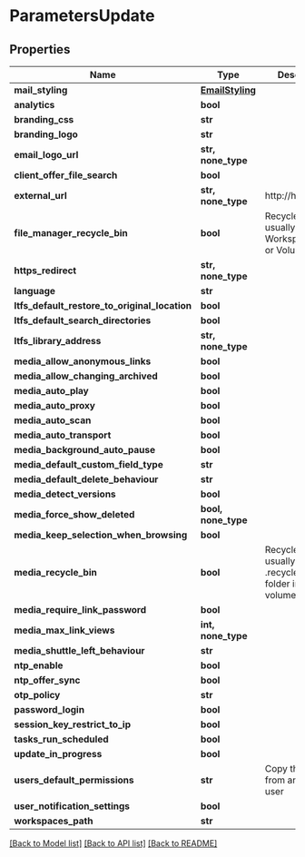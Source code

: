 # ParametersUpdate


## Properties

Name | Type | Description | Notes
------------ | ------------- | ------------- | -------------
**mail_styling** | [**EmailStyling**](EmailStyling.md) |  | 
**analytics** | **bool** |  | [optional] 
**branding_css** | **str** |  | [optional] 
**branding_logo** | **str** |  | [optional] 
**email_logo_url** | **str, none_type** |  | [optional] 
**client_offer_file_search** | **bool** |  | [optional] 
**external_url** | **str, none_type** | http://host/ | [optional] 
**file_manager_recycle_bin** | **bool** | Recycle bins are usually either in Workspace/Share or Volume folder | [optional] 
**https_redirect** | **str, none_type** |  | [optional] 
**language** | **str** |  | [optional] 
**ltfs_default_restore_to_original_location** | **bool** |  | [optional] 
**ltfs_default_search_directories** | **bool** |  | [optional] 
**ltfs_library_address** | **str, none_type** |  | [optional] 
**media_allow_anonymous_links** | **bool** |  | [optional] 
**media_allow_changing_archived** | **bool** |  | [optional] 
**media_auto_play** | **bool** |  | [optional] 
**media_auto_proxy** | **bool** |  | [optional] 
**media_auto_scan** | **bool** |  | [optional] 
**media_auto_transport** | **bool** |  | [optional] 
**media_background_auto_pause** | **bool** |  | [optional] 
**media_default_custom_field_type** | **str** |  | [optional] 
**media_default_delete_behaviour** | **str** |  | [optional] 
**media_detect_versions** | **bool** |  | [optional] 
**media_force_show_deleted** | **bool, none_type** |  | [optional] 
**media_keep_selection_when_browsing** | **bool** |  | [optional] 
**media_recycle_bin** | **bool** | Recycle bin is usually in the .recycle-bin folder in the volume root | [optional] 
**media_require_link_password** | **bool** |  | [optional] 
**media_max_link_views** | **int, none_type** |  | [optional] 
**media_shuttle_left_behaviour** | **str** |  | [optional] 
**ntp_enable** | **bool** |  | [optional] 
**ntp_offer_sync** | **bool** |  | [optional] 
**otp_policy** | **str** |  | [optional] 
**password_login** | **bool** |  | [optional] 
**session_key_restrict_to_ip** | **bool** |  | [optional] 
**tasks_run_scheduled** | **bool** |  | [optional] 
**update_in_progress** | **bool** |  | [optional] 
**users_default_permissions** | **str** | Copy this value from an existing user | [optional] 
**user_notification_settings** | **bool** |  | [optional] 
**workspaces_path** | **str** |  | [optional] 

[[Back to Model list]](../#documentation-for-models) [[Back to API list]](../#documentation-for-api-endpoints) [[Back to README]](../)


